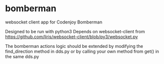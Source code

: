 bomberman
=========

websocket client app for Codenjoy Bomberman

Designed to be run with python3
Depends on websocket-client from https://github.com/liris/websocket-client/blob/py3/websocket.py

The bomberman actions logic should be extended by modifying the find_direction method in dds.py
or by calling your own method from get() in the same dds.py
